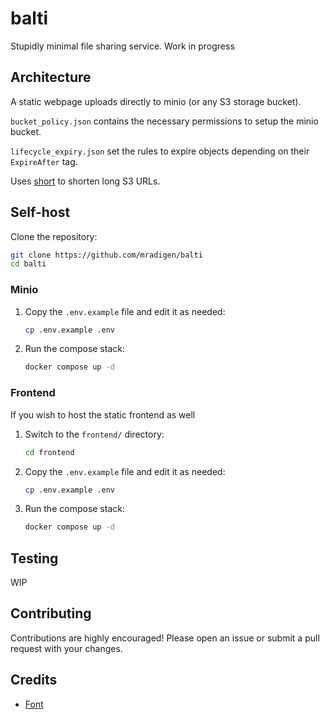 # balti

Stupidly minimal file sharing service. Work in progress

## Architecture

A static webpage uploads directly to minio (or any S3 storage bucket).

`bucket_policy.json` contains the necessary permissions to setup the minio bucket.

`lifecycle_expiry.json` set the rules to expire objects depending on their `ExpireAfter` tag.

Uses [short](https://github.com/mradigen/short) to shorten long S3 URLs.

## Self-host

Clone the repository:

```sh
git clone https://github.com/mradigen/balti
cd balti
```

### Minio

1. Copy the `.env.example` file and edit it as needed:

    ```sh
    cp .env.example .env
    ```

2. Run the compose stack:
    ```sh
    docker compose up -d
    ```

### Frontend

If you wish to host the static frontend as well

1. Switch to the `frontend/` directory:

    ```sh
    cd frontend
    ```

2. Copy the `.env.example` file and edit it as needed:

    ```sh
    cp .env.example .env
    ```

3. Run the compose stack:
    ```sh
    docker compose up -d
    ```

## Testing

WIP

## Contributing

Contributions are highly encouraged! Please open an issue or submit a pull request with your changes.

## Credits

- [Font](https://www.1001fonts.com/dual-font.html)
